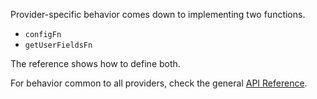 Provider-specific behavior comes down to implementing two functions.

- `configFn`
- `getUserFieldsFn`

The reference shows how to define both.

For behavior common to all providers, check the general [API Reference](/docs/auth/social-auth/overview.md#api-reference).

<!-- This snippet is used in google.md and github.md -->
